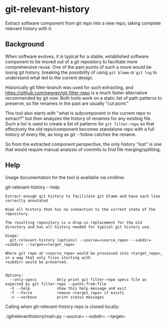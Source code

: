 # git-relevant-history

Extract software component from git repo into a new repo, taking complete relevant history with it.

## Background

When software evolves, it is typical for a stable, established software component to be moved out of a git repository to facilitate more comprehensive reuse. One of the pain points of such a move would be losing git history, breaking the possibility of using `git blame` or `git log` to understand what led to the current design.

Historically git filter-branch was used for such extracting, and https://github.com/newren/git-filter-repo is a much faster alternative recommended by git now. Both tools work on a static list of path patterns to preserve, so file renames in the past are usually "cut point."

This tool also starts with "what is subcomponent in the current repo to extract?" but then analyzes the history of renames for any existing file. Such a list is used to create a list of patterns for `git filter-repo` so that effectively the old repo/component becomes standalone repo with a full history of every file, as long as git --follow catches the rename.

So from the extracted component perspective, the only history "lost" is one that would require manual analysis of commits to find file merging/splitting.


## Help
Usage documentation for the tool is available via cmdline:

git-relevant-history --help:

```
Extract enough git history to facilitate git blame and have each line correctly annotated

Wipe all history that has no connection to the current state of the repository.

The resulting repository is a drop-in replacement for the old directory and has all history needed for typical git history use.

Usage:
  git-relevant-history [options] --source=<source_repo> --subdir=<subdir> --target=<target_repo>

Where git repo at <source_repo> would be processed into <target_repo>, in a way that only files starting with
<subdir> would be preserved.


Options:
  --only-specs         Only print git filter-repo specs file as expected by git filter-repo --paths-from-file
  -h --help            show this help message and exit
  -f --force           remove <target_repo> if exists
  -v --verbose         print status messages
  ```
  Calling when git-relevant-history repo is cloned locally:
  
  ./gitrelevanthistory/main.py --source=<big-repo> --subdir=<subdir-of-big-repo> --target=<path-of-extracted-small-repo>
